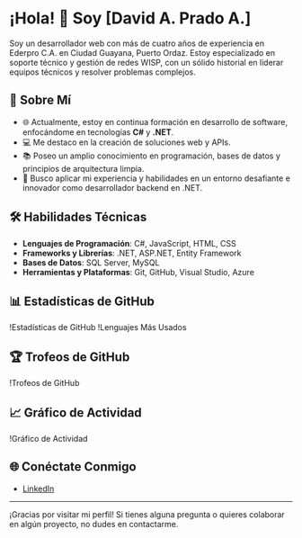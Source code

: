 # ¡Hola! 👋 Soy [David A. Prado A.]

Soy un desarrollador web con más de cuatro años de experiencia en Ederpro C.A. en Ciudad Guayana, Puerto Ordaz. Estoy especializado en soporte técnico y gestión de redes WISP, con un sólido historial en liderar equipos técnicos y resolver problemas complejos.

## 🚀 Sobre Mí

- 🌐 Actualmente, estoy en continua formación en desarrollo de software, enfocándome en tecnologías **C#** y **.NET**.
- 💻 Me destaco en la creación de soluciones web y APIs.
- 📚 Poseo un amplio conocimiento en programación, bases de datos y principios de arquitectura limpia.
- 🎯 Busco aplicar mi experiencia y habilidades en un entorno desafiante e innovador como desarrollador backend en .NET.

## 🛠️ Habilidades Técnicas

- **Lenguajes de Programación**: C#, JavaScript, HTML, CSS
- **Frameworks y Librerías**: .NET, ASP.NET, Entity Framework
- **Bases de Datos**: SQL Server, MySQL
- **Herramientas y Plataformas**: Git, GitHub, Visual Studio, Azure

## 📊 Estadísticas de GitHub

!Estadísticas de GitHub
!Lenguajes Más Usados

## 🏆 Trofeos de GitHub

!Trofeos de GitHub

## 📈 Gráfico de Actividad

!Gráfico de Actividad

## 🌐 Conéctate Conmigo

- [LinkedIn](https://www.linkedin.com/in/david-a-prado-a-59722330b/)

---

¡Gracias por visitar mi perfil! Si tienes alguna pregunta o quieres colaborar en algún proyecto, no dudes en contactarme.
